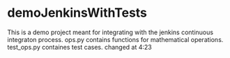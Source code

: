 # demoJenkinsWithTests
This is a demo project meant for integrating with the jenkins continuous integraton process.
ops.py contains functions for mathematical operations.
test_ops.py containes test cases.
changed at 4:23

